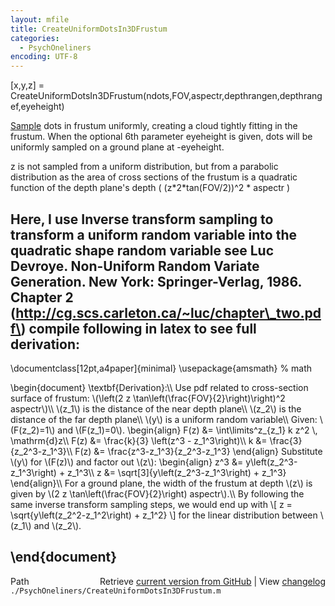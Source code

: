 ```yaml
---
layout: mfile
title: CreateUniformDotsIn3DFrustum
categories:
  - PsychOneliners
encoding: UTF-8
---
```


\[x,y,z\] = CreateUniformDotsIn3DFrustum\(ndots,FOV,aspectr,depthrangen,depthrangef,eyeheight\)

[Sample](/docs/Sample) dots in frustum uniformly, creating a cloud tightly fitting in the
frustum. When the optional 6th parameter eyeheight is given, dots will be
uniformly sampled on a ground plane at -eyeheight.

z is not sampled from a uniform distribution, but from a parabolic
distribution as the area of cross sections of the frustum is a quadratic
function of the depth plane's depth \( \(z\*2\*tan\(FOV/2\)\)^2 \* aspectr \)

Here, I use Inverse transform sampling to transform a uniform random
variable into the quadratic shape random variable
see Luc Devroye. Non-Uniform Random Variate Generation. New York:
Springer-Verlag, 1986. Chapter 2
\(http://cg.scs.carleton.ca/~luc/chapter\_two.pdf\)
compile following in latex to see full derivation:
----
\\documentclass\[12pt,a4paper\]\{minimal\}
\\usepackage\{amsmath\}        % math

\\begin\{document\}
\\textbf\{Derivation\}:\\\\
Use pdf related to cross-section surface of frustum:
\\\(\\left\(2 z \\tan\\left\(\\frac\{FOV\}\{2\}\\right\)\\right\)^2 aspectr\\\)\\\\
\\\(z\_1\\\) is the distance of the near depth plane\\\\
\\\(z\_2\\\) is the distance of the far depth plane\\\\
\\\(y\\\) is a uniform random variable\\\\
Given: \\\(F\(z\_2\)=1\\\) and \\\(F\(z\_1\)=0\\\).
\\begin\{align\}
    F\(z\) &= \\int\\limits^z\_\{z\_1\} k z^2 \\, \\mathrm\{d\}z\\\\
    F\(z\) &= \\frac\{k\}\{3\} \\left\(z^3 - z\_1^3\\right\)\\\\
    k    &= \\frac\{3\}\{z\_2^3-z\_1^3\}\\\\
    F\(z\) &= \\frac\{z^3-z\_1^3\}\{z\_2^3-z\_1^3\}
\\end\{align\}
Substitute \\\(y\\\) for \\\(F\(z\)\\\) and factor out \\\(z\\\):
\\begin\{align\}
    z^3  &= y\\left\(z\_2^3-z\_1^3\\right\) + z\_1^3\\\\
    z    &= \\sqrt\[3\]\{y\\left\(z\_2^3-z\_1^3\\right\) + z\_1^3\}
\\end\{align\}\\\\
For a ground plane, the width of the frustum at depth \\\(z\\\) is given by
\\\(2 z \\tan\\left\(\\frac\{FOV\}\{2\}\\right\) aspectr\\\).\\\\
By following the same inverse transform sampling steps, we would end up
with
\\\[ z = \\sqrt\{y\\left\(z\_2^2-z\_1^2\\right\) + z\_1^2\} \\\]
for the linear distribution between \\\(z\_1\\\) and \\\(z\_2\\\).

\\end\{document\}
----


<div class="code_header" style="text-align:right;">
  <span style="float:left;">Path&nbsp;&nbsp;</span> <span class="counter">Retrieve <a href=
  "https://raw.github.com/Psychtoolbox-3/Psychtoolbox-3/beta/./PsychOneliners/CreateUniformDotsIn3DFrustum.m">current version from GitHub</a> | View <a href=
  "https://github.com/Psychtoolbox-3/Psychtoolbox-3/commits/beta/./PsychOneliners/CreateUniformDotsIn3DFrustum.m">changelog</a></span>
</div>
<div class="code">
  <code>./PsychOneliners/CreateUniformDotsIn3DFrustum.m</code>
</div>
